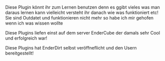Diese Plugin könnt ihr zum Lernen benutzen denn es ggibt vieles was man daraus lernen kann vielleicht versteht ihr danach wie was funktioniert etc! Sie sind Outdatet und funktionieren nicht mehr so habe ich mir gehofen wenn ich was wissen wollte

Diese Plugins liefen einst auf dem server EnderCube der damals sehr Cool und erfolgreich war!

Diese Plugins hat EnderDirt selbst veröffneflicht und den Usern bereitgestellt!